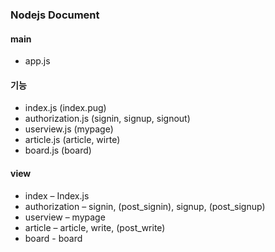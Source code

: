 ### Nodejs Document ###

#### main ####

- app.js

#### 기능 ####

- index.js (index.pug)
- authorization.js (signin, signup, signout)
- userview.js (mypage)
- article.js (article, wirte)
- board.js (board)

#### view ####

- index – Index.js
- authorization – signin, (post_signin), signup, (post_signup) 
- userview – mypage
- article – article, write, (post_write)
- board - board
